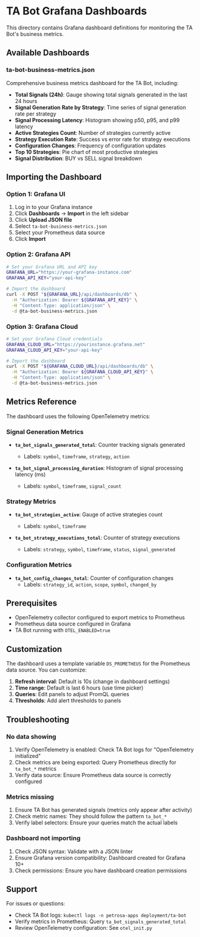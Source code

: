 # TA Bot Grafana Dashboards

This directory contains Grafana dashboard definitions for monitoring the TA Bot's business metrics.

## Available Dashboards

### ta-bot-business-metrics.json

Comprehensive business metrics dashboard for the TA Bot, including:

- **Total Signals (24h)**: Gauge showing total signals generated in the last 24 hours
- **Signal Generation Rate by Strategy**: Time series of signal generation rate per strategy
- **Signal Processing Latency**: Histogram showing p50, p95, and p99 latency
- **Active Strategies Count**: Number of strategies currently active
- **Strategy Execution Rate**: Success vs error rate for strategy executions
- **Configuration Changes**: Frequency of configuration updates
- **Top 10 Strategies**: Pie chart of most productive strategies
- **Signal Distribution**: BUY vs SELL signal breakdown

## Importing the Dashboard

### Option 1: Grafana UI

1. Log in to your Grafana instance
2. Click **Dashboards** → **Import** in the left sidebar
3. Click **Upload JSON file**
4. Select `ta-bot-business-metrics.json`
5. Select your Prometheus data source
6. Click **Import**

### Option 2: Grafana API

```bash
# Set your Grafana URL and API key
GRAFANA_URL="https://your-grafana-instance.com"
GRAFANA_API_KEY="your-api-key"

# Import the dashboard
curl -X POST "${GRAFANA_URL}/api/dashboards/db" \
  -H "Authorization: Bearer ${GRAFANA_API_KEY}" \
  -H "Content-Type: application/json" \
  -d @ta-bot-business-metrics.json
```

### Option 3: Grafana Cloud

```bash
# Set your Grafana Cloud credentials
GRAFANA_CLOUD_URL="https://yourinstance.grafana.net"
GRAFANA_CLOUD_API_KEY="your-api-key"

# Import the dashboard
curl -X POST "${GRAFANA_CLOUD_URL}/api/dashboards/db" \
  -H "Authorization: Bearer ${GRAFANA_CLOUD_API_KEY}" \
  -H "Content-Type: application/json" \
  -d @ta-bot-business-metrics.json
```

## Metrics Reference

The dashboard uses the following OpenTelemetry metrics:

### Signal Generation Metrics

- **`ta_bot_signals_generated_total`**: Counter tracking signals generated
  - Labels: `symbol`, `timeframe`, `strategy`, `action`

- **`ta_bot_signal_processing_duration`**: Histogram of signal processing latency (ms)
  - Labels: `symbol`, `timeframe`, `signal_count`

### Strategy Metrics

- **`ta_bot_strategies_active`**: Gauge of active strategies count
  - Labels: `symbol`, `timeframe`

- **`ta_bot_strategy_executions_total`**: Counter of strategy executions
  - Labels: `strategy`, `symbol`, `timeframe`, `status`, `signal_generated`

### Configuration Metrics

- **`ta_bot_config_changes_total`**: Counter of configuration changes
  - Labels: `strategy_id`, `action`, `scope`, `symbol`, `changed_by`

## Prerequisites

- OpenTelemetry collector configured to export metrics to Prometheus
- Prometheus data source configured in Grafana
- TA Bot running with `OTEL_ENABLED=true`

## Customization

The dashboard uses a template variable `DS_PROMETHEUS` for the Prometheus data source. You can customize:

1. **Refresh interval**: Default is 10s (change in dashboard settings)
2. **Time range**: Default is last 6 hours (use time picker)
3. **Queries**: Edit panels to adjust PromQL queries
4. **Thresholds**: Add alert thresholds to panels

## Troubleshooting

### No data showing

1. Verify OpenTelemetry is enabled: Check TA Bot logs for "OpenTelemetry initialized"
2. Check metrics are being exported: Query Prometheus directly for `ta_bot_*` metrics
3. Verify data source: Ensure Prometheus data source is correctly configured

### Metrics missing

1. Ensure TA Bot has generated signals (metrics only appear after activity)
2. Check metric names: They should follow the pattern `ta_bot_*`
3. Verify label selectors: Ensure your queries match the actual labels

### Dashboard not importing

1. Check JSON syntax: Validate with a JSON linter
2. Ensure Grafana version compatibility: Dashboard created for Grafana 10+
3. Check permissions: Ensure you have dashboard creation permissions

## Support

For issues or questions:
- Check TA Bot logs: `kubectl logs -n petrosa-apps deployment/ta-bot`
- Verify metrics in Prometheus: Query `ta_bot_signals_generated_total`
- Review OpenTelemetry configuration: See `otel_init.py`
